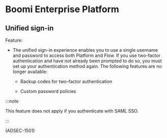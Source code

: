 #  Boomi Enterprise Platform

<head>
  <meta name="guidename" content="Release Notes"/>
  <meta name="context" content="GUID-98d77d0c-87ad-4fe5-a8f1-cf5e83226499"/>
</head>



## Unified sign-in 

Feature:

-   The unified sign-in experience enables you to use a single username and password to access both Platform and Flow. If you use two-factor authentication and have not already been prompted to do so, you must set up your authentication method again. The following features are no longer available:

    -   Backup codes for two-factor authentication

    -   Custom password policies

:::note

This feature does not apply if you authenticate with SAML SSO.

:::

  \(ADSEC-1501\)


